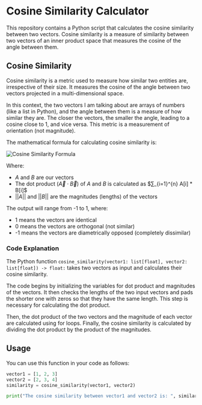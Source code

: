 # Cosine Similarity Calculator

This repository contains a Python script that calculates the cosine similarity between two vectors. Cosine similarity is a measure of similarity between two vectors of an inner product space that measures the cosine of the angle between them.

## Cosine Similarity

Cosine similarity is a metric used to measure how similar two entities are, irrespective of their size. It measures the cosine of the angle between two vectors projected in a multi-dimensional space. 

In this context, the two vectors I am talking about are arrays of numbers (like a list in Python), and the angle between them is a measure of how similar they are. The closer the vectors, the smaller the angle, leading to a cosine close to 1, and vice versa. This metric is a measurement of orientation (not magnitude).

The mathematical formula for calculating cosine similarity is:

![Cosine Similarity Formula](https://latex.codecogs.com/png.latex?\dpi{200}\bg_white\large%20\text{Cosine%20Similarity}%20=%20\frac{\vec{A}%20\cdot%20\vec{B}}{\left%20\|%20\vec{A}%20\right%20\|%20\left%20\|%20\vec{B}%20\right%20\|})


Where:
- $A$ and $B$ are our vectors
- The dot product ($\vec{A} \cdot \vec{B}$) of $A$ and $B$ is calculated as $∑_{i=1}^{n} A[i] * B[i]$
- $||A||$ and $||B||$ are the magnitudes (lengths) of the vectors

The output will range from -1 to 1, where:
- 1 means the vectors are identical
- 0 means the vectors are orthogonal (not similar)
- -1 means the vectors are diametrically opposed (completely dissimilar)

### Code Explanation

The Python function `cosine_similarity(vector1: list[float], vector2: list[float]) -> float:` takes two vectors as input and calculates their cosine similarity.

The code begins by initializing the variables for dot product and magnitudes of the vectors. It then checks the lengths of the two input vectors and pads the shorter one with zeros so that they have the same length. This step is necessary for calculating the dot product.

Then, the dot product of the two vectors and the magnitude of each vector are calculated using for loops. Finally, the cosine similarity is calculated by dividing the dot product by the product of the magnitudes.

## Usage

You can use this function in your code as follows:

```python
vector1 = [1, 2, 3]
vector2 = [2, 3, 4]
similarity = cosine_similarity(vector1, vector2)

print("The cosine similarity between vector1 and vector2 is: ", similarity)
```
